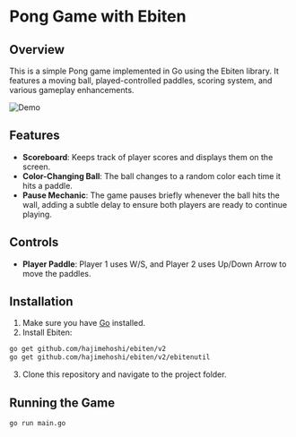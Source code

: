 # Pong Game with Ebiten

## Overview

This is a simple Pong game implemented in Go using the Ebiten library. It features a moving ball, played-controlled paddles, scoring system, and various gameplay enhancements.

![Demo](https://media.giphy.com/media/7BZ7GROeJgHRhJ3L90/giphy.gif)


## Features

* **Scoreboard**: Keeps track of player scores and displays them on the screen.
* **Color-Changing Ball**: The ball changes to a random color each time it hits a paddle.
* **Pause Mechanic**: The game pauses briefly whenever the ball hits the wall, adding a subtle delay to ensure both players are ready to continue playing.

## Controls

* **Player Paddle**: Player 1 uses W/S, and Player 2 uses Up/Down Arrow to move the paddles. 

## Installation

1. Make sure you have [Go](https://go.dev/doc/install) installed.
2. Install Ebiten:

```bash
go get github.com/hajimehoshi/ebiten/v2
go get github.com/hajimehoshi/ebiten/v2/ebitenutil
```

3. Clone this repository and navigate to the project folder.

## Running the Game

```bash
go run main.go
```

